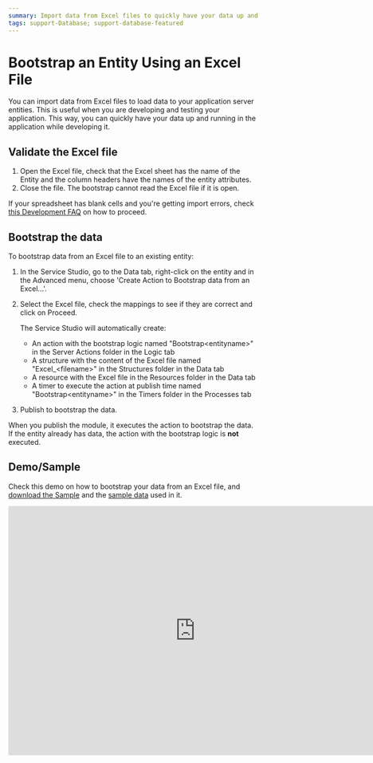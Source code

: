 ```yaml
---
summary: Import data from Excel files to quickly have your data up and running in the application while developing it.
tags: support-Database; support-database-featured
---
```


# Bootstrap an Entity Using an Excel File

You can import data from Excel files to load data to your application server entities. This is useful when you are developing and testing your application. This way, you can quickly have your data up and running in the application while developing it.

## Validate the Excel file 

1. Open the Excel file, check that the Excel sheet has the name of the Entity and the column headers have the names of the entity attributes. 
1. Close the file. The bootstrap cannot read the Excel file if it is open. 

If your spreadsheet has blank cells and you're getting import errors, check [this Development FAQ](https://success.outsystems.com/Documentation/Development_FAQs/How_to_bootstrap_numeric_data_from_Excel_with_blank_cells) on how to proceed.

## Bootstrap the data

To bootstrap data from an Excel file to an existing entity:

1. In the Service Studio, go to the Data tab, right-click on the entity and in the Advanced menu, choose 'Create Action to Bootstrap data from an Excel...'. 

1. Select the Excel file, check the mappings to see if they are correct and click on Proceed. 
    
    The Service Studio will automatically create:

    * An action with the bootstrap logic named "Bootstrap&lt;entityname&gt;" in the Server Actions folder in the Logic tab
    * A structure with the content of the Excel file named "Excel_&lt;filename&gt;" in the Structures folder in the Data tab
    * A resource with the Excel file in the Resources folder in the Data tab
    * A timer to execute the action at publish time named "Bootstrap&lt;entityname&gt;" in the Timers folder in the Processes tab
   
1. Publish to bootstrap the data. 

When you publish the module, it executes the action to bootstrap the data. If the entity already has data, the action with the bootstrap logic is **not** executed.

## Demo/Sample

Check this demo on how to bootstrap your data from an Excel file, and [download the Sample](resources/BootstrapFromExcel.oml) and the [sample data](resources/SampleData.xls) used in it.

<iframe width="750" height="500" src="https://www.youtube.com/embed/-8o-d_xrxbg" frameborder="0" allow="accelerometer; autoplay; encrypted-media; gyroscope; picture-in-picture" allowfullscreen="allowfullscreen"></iframe>
